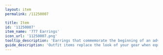 ```yaml
---
layout: item
permalink: /11250007

title: Item
id: '11250007'
item_name: '777 Earrings'
icon_url: '11250007.png'
tooltip_description: 'Earrings that commemorate the beginning of an adventure.'
guide_description: 'Outfit items replace the look of your gear when equipped.'
---
```

